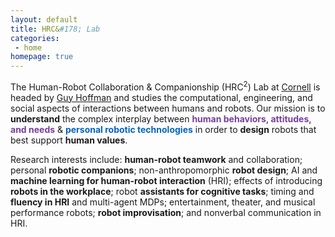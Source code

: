 ```yaml
---
layout: default
title: HRC&#178; Lab
categories:
 - home
homepage: true
---
```

The Human-Robot Collaboration &amp; Companionship (HRC<sup>2</sup>) Lab at [Cornell](http://cornell.edu) is headed by [Guy Hoffman](http://guyhoffman.com) and studies the computational, engineering, and social aspects of interactions between humans and robots. 
Our mission is to **understand** the complex interplay between **<span style="color:#773F9B">human behaviors, attitudes, and needs</span>** &amp; **<span style="color:#0365C0">personal robotic technologies</span>** in order to **design** robots that best support **human values**.

Research interests include: **human-robot teamwork** and collaboration; personal **robotic companions**; non-anthropomorphic **robot design**; AI and **machine learning for human-robot interaction** (HRI); effects of introducing **robots in the workplace**; robot **assistants for cognitive tasks**; timing and **fluency in HRI** and multi-agent MDPs; entertainment, theater, and musical performance robots; **robot improvisation**; and nonverbal communication in HRI.

